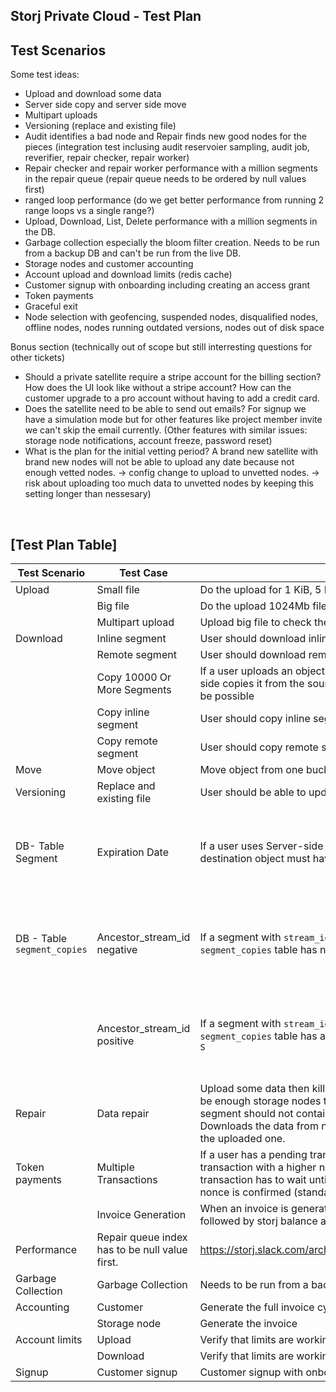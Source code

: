 
## Storj Private Cloud - Test Plan

## Test Scenarios

Some test ideas:
- Upload and download some data
- Server side copy and server side move
- Multipart uploads
- Versioning (replace and existing file)
- Audit identifies a bad node and Repair finds new good nodes for the pieces (integration test inclusing audit reservoier sampling, audit job, reverifier, repair checker, repair worker)
- Repair checker and repair worker performance with a million segments in the repair queue (repair queue needs to be ordered by null values first)
- ranged loop performance (do we get better performance from running 2 range loops vs a single range?)
- Upload, Download, List, Delete performance with a million segments in the DB.
- Garbage collection especially the bloom filter creation. Needs to be run from a backup DB and can't be run from the live DB.
- Storage nodes and customer accounting
- Account upload and download limits (redis cache)
- Customer signup with onboarding including creating an access grant
- Token payments
- Graceful exit
- Node selection with geofencing, suspended nodes, disqualified nodes, offline nodes, nodes running outdated versions, nodes out of disk space

Bonus section (technically out of scope but still interresting questions for other tickets)
- Should a private satellite require a stripe account for the billing section? How does the UI look like without a stripe account? How can the customer upgrade to a pro account without having to add a credit card.
- Does the satellite need to be able to send out emails? For signup we have a simulation mode but for other features like project member invite we can't skip the email currently. (Other features with similar issues: storage node notifications, account freeze, password reset)
- What is the plan for the initial vetting period? A brand new satellite with brand new nodes will not be able to upload any date because not enough vetted nodes. -> config change to upload to unvetted nodes. -> risk about uploading too much data to unvetted nodes by keeping this setting longer than nessesary)
&nbsp;

&nbsp;

## [Test Plan Table]


| Test Scenario               | Test Case                                      | Description                                                                                                                                                                                                                                                                              | Comments                                                  |
|-----------------------------|------------------------------------------------|------------------------------------------------------------------------------------------------------------------------------------------------------------------------------------------------------------------------------------------------------------------------------------------|-----------------------------------------------------------|
| Upload                      | Small file                                     | Do the upload for 1 KiB, 5 KiB, 1 MiB, 64 MiB files.                                                                                                                                                                                                                                     |                                                           |
|                             | Big file                                       | Do the upload 1024Mb files                                                                                                                                                                                                                                                               |                                                           |
|                             | Multipart upload                               | Upload big file to check the multipart upload                                                                                                                                                                                                                                            |                                                           |
| Download                    | Inline segment                                 | User should download inline segment without any errors                                                                                                                                                                                                                                   |                                                           |
|                             | Remote segment                                 | User should download remote segment without any errors                                                                                                                                                                                                                                   |                                                           |
|                             | Copy 10000 Or More Segments                    | If a user uploads an object with 10000 segments or more and server side copies it from the source object to the destination object, it should be possible                                                                                                                                |                                                           |
|                             | Copy inline segment                            | User should copy inline segment without any errors                                                                                                                                                                                                                                       |                                                           |
|                             | Copy remote segment                            | User should copy remote segment without any errors                                                                                                                                                                                                                                       |                                                           |
| Move                        | Move object                                    | Move object from one bucket to another bucket                                                                                                                                                                                                                                            |                                                           |
| Versioning                  | Replace and existing file                      | User should be able to update existing file                                                                                                                                                                                                                                              |                                                           |
| DB- Table Segment           | Expiration Date                                | If a user uses Server-side copy, then the source object and the destination object must have the same expiration date                                                                                                                                                                    | Might be redundant test because of segment table removing |
| DB - Table `segment_copies` | Ancestor_stream_id negative                    | If a segment with `stream_id = S` hasn't been copied, then the `segment_copies` table has no row having  `ancestor_stream_id = S`                                                                                                                                                        | Might be redundant test because of segment table removing |
|                             | Ancestor_stream_id positive                    | If a segment with `stream_id = S` has been copied, then the `segment_copies` table has at least one row having  `ancestor_stream_id = S`                                                                                                                                                 | Might be redundant test because of segment table removing |                                                          
| Repair                      | Data repair                                    | Upload some data then kill some nodes and disqualify 1 node(should be enough storage nodes to upload repaired segments). Repaired segment should not contain any piece in the killed and DQ nodes. Downloads the data from new nodes and check that it's the same than the uploaded one. | This test should be in the code                           |
| Token payments              | Multiple Transactions                          | If a user has a pending transaction and then performs another transaction with a higher nonce using the same address, the new transaction has to wait until the previous transaction with the lower nonce is confirmed (standard behavior of geth, nothing to test for us)               |                                                           |
|                             | Invoice Generation                             | When an invoice is generated and "paid", coupons should be used first, followed by storj balance and then lastly credit card                                                                                                                                                             |                                                           |
| Performance                 | Repair queue index has to be null value first. | https://storj.slack.com/archives/C01427KSZ1P/p1589815803066100                                                                                                                                                                                                                           |                                                           |
| Garbage Collection          | Garbage Collection                             | Needs to be run from a backup DB and can't be run from the live DB                                                                                                                                                                                                                       |                                                           |
| Accounting                  | Customer                                       | Generate the full invoice cycle                                                                                                                                                                                                                                                          |                                                           |
|                             | Storage node                                   | Generate the invoice                                                                                                                                                                                                                                                                     |                                                           |
| Account limits              | Upload                                         | Verify that limits are working                                                                                                                                                                                                                                                           |                                                           |
|                             | Download                                       | Verify that limits are working                                                                                                                                                                                                                                                           |                                                           |
| Signup                      | Customer signup                                | Customer signup with onboarding including creating an access grant                                                                                                                                                                                                                       |                                                           |
